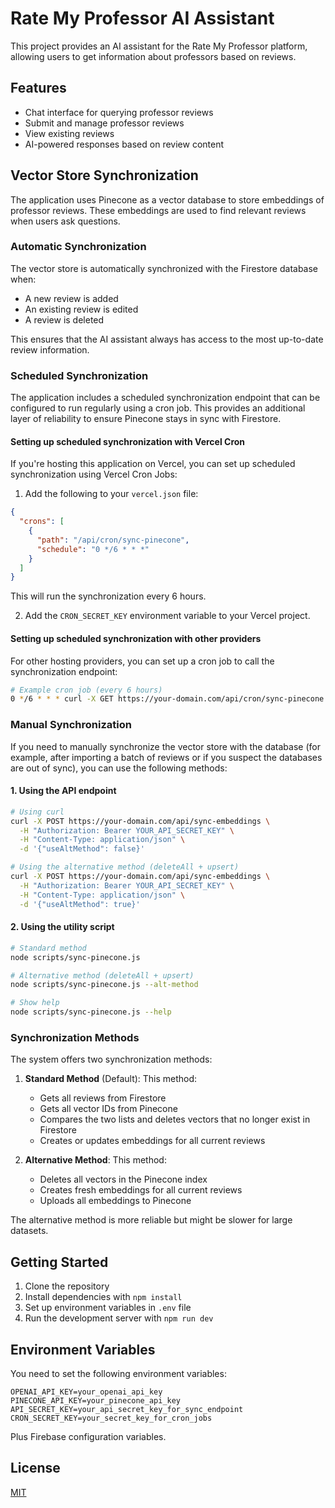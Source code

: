# Rate My Professor AI Assistant

This project provides an AI assistant for the Rate My Professor platform, allowing users to get information about professors based on reviews.

## Features

- Chat interface for querying professor reviews
- Submit and manage professor reviews
- View existing reviews
- AI-powered responses based on review content

## Vector Store Synchronization

The application uses Pinecone as a vector database to store embeddings of professor reviews. These embeddings are used to find relevant reviews when users ask questions.

### Automatic Synchronization

The vector store is automatically synchronized with the Firestore database when:

- A new review is added
- An existing review is edited
- A review is deleted

This ensures that the AI assistant always has access to the most up-to-date review information.

### Scheduled Synchronization

The application includes a scheduled synchronization endpoint that can be configured to run regularly using a cron job. This provides an additional layer of reliability to ensure Pinecone stays in sync with Firestore.

#### Setting up scheduled synchronization with Vercel Cron

If you're hosting this application on Vercel, you can set up scheduled synchronization using Vercel Cron Jobs:

1. Add the following to your `vercel.json` file:

```json
{
  "crons": [
    {
      "path": "/api/cron/sync-pinecone",
      "schedule": "0 */6 * * *"
    }
  ]
}
```

This will run the synchronization every 6 hours.

2. Add the `CRON_SECRET_KEY` environment variable to your Vercel project.

#### Setting up scheduled synchronization with other providers

For other hosting providers, you can set up a cron job to call the synchronization endpoint:

```bash
# Example cron job (every 6 hours)
0 */6 * * * curl -X GET https://your-domain.com/api/cron/sync-pinecone -H "Authorization: Bearer YOUR_CRON_SECRET_KEY"
```

### Manual Synchronization

If you need to manually synchronize the vector store with the database (for example, after importing a batch of reviews or if you suspect the databases are out of sync), you can use the following methods:

#### 1. Using the API endpoint

```bash
# Using curl
curl -X POST https://your-domain.com/api/sync-embeddings \
  -H "Authorization: Bearer YOUR_API_SECRET_KEY" \
  -H "Content-Type: application/json" \
  -d '{"useAltMethod": false}'

# Using the alternative method (deleteAll + upsert)
curl -X POST https://your-domain.com/api/sync-embeddings \
  -H "Authorization: Bearer YOUR_API_SECRET_KEY" \
  -H "Content-Type: application/json" \
  -d '{"useAltMethod": true}'
```

#### 2. Using the utility script

```bash
# Standard method
node scripts/sync-pinecone.js

# Alternative method (deleteAll + upsert)
node scripts/sync-pinecone.js --alt-method

# Show help
node scripts/sync-pinecone.js --help
```

### Synchronization Methods

The system offers two synchronization methods:

1. **Standard Method** (Default): This method:

   - Gets all reviews from Firestore
   - Gets all vector IDs from Pinecone
   - Compares the two lists and deletes vectors that no longer exist in Firestore
   - Creates or updates embeddings for all current reviews

2. **Alternative Method**: This method:
   - Deletes all vectors in the Pinecone index
   - Creates fresh embeddings for all current reviews
   - Uploads all embeddings to Pinecone

The alternative method is more reliable but might be slower for large datasets.

## Getting Started

1. Clone the repository
2. Install dependencies with `npm install`
3. Set up environment variables in `.env` file
4. Run the development server with `npm run dev`

## Environment Variables

You need to set the following environment variables:

```
OPENAI_API_KEY=your_openai_api_key
PINECONE_API_KEY=your_pinecone_api_key
API_SECRET_KEY=your_api_secret_key_for_sync_endpoint
CRON_SECRET_KEY=your_secret_key_for_cron_jobs
```

Plus Firebase configuration variables.

## License

[MIT](LICENSE)
